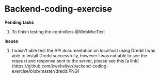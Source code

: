 # Backend-coding-exercise

**Pending tasks** 
<ol type="1">
  <li>
        To finish testing the controllers @WebMvcTest
  </li>
 </ol>


**Issues**

<ol type="1">
  <li>
       I wasn't able test the API documentation on localhost using Dredd
     I was able to install Dredd successfully, however I was not able to see the reqeust and response sent to the server, please see this    [a link](https://github.com/kweheliye/backend-coding-exercise/blob/master/dredd.PNG)
  </li>
  </li>
</ol>
 
   

